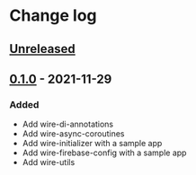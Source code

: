 # Change log

## [Unreleased]


## [0.1.0] - 2021-11-29

### Added

- Add wire-di-annotations
- Add wire-async-coroutines
- Add wire-initializer with a sample app
- Add wire-firebase-config with a sample app
- Add wire-utils

[Unreleased]: https://github.com/twobuffers/wire/compare/0.1.0...HEAD
[0.1.0]: https://github.com/twobuffers/wire/releases/tag/0.1.0
